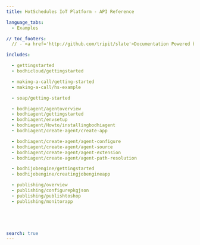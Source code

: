 ```yaml
---
title: HotSchedules IoT Platform - API Reference

language_tabs:
  - Examples

// toc_footers:
  // - <a href='http://github.com/tripit/slate'>Documentation Powered by Slate</a>

includes:

  - gettingstarted
  - bodhicloud/gettingstarted

  - making-a-call/getting-started
  - making-a-call/hs-example

  - soap/getting-started

  - bodhiagent/agentoverview
  - bodhiagent/gettingstarted
  - bodhiagent/envsetup
  - bodhiagent/Howto/installingbodhiagent
  - bodhiagent/create-agent/create-app

  - bodhiagent/create-agent/agent-configure
  - bodhiagent/create-agent/agent-source
  - bodhiagent/create-agent/agent-extension
  - bodhiagent/create-agent/agent-path-resolution

  - bodhijobengine/gettingstarted
  - bodhijobengine/creatingjobengineapp

  - publishing/overview
  - publishing/configurepkgjson
  - publishing/publishtoshop
  - publishing/monitorapp
  




search: true
---
```

